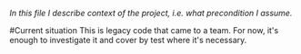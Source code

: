 *In this file I describe context of the project, i.e. what precondition I assume.*

#Current situation
This is legacy code that came to a team. For now, it's enough to investigate it and cover by test where it's necessary.